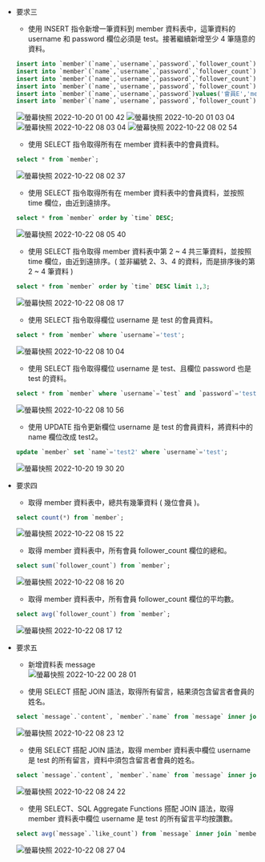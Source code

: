 - 要求三 
  + 使用 INSERT 指令新增一筆資料到 member 資料表中，這筆資料的 username 和 password 欄位必須是 test。接著繼續新增至少 4 筆隨意的資料。  
  ``` SQL
  insert into `member`(`name`,`username`,`password`,`follower_count`)values('會員A','test','test',100);
  insert into `member`(`name`,`username`,`password`,`follower_count`)values('會員B','memberB','memberB',200);
  insert into `member`(`name`,`username`,`password`,`follower_count`)values('會員C','memberC','memberC',300);
  insert into `member`(`name`,`username`,`password`,`follower_count`)values('會員D','memberD','memberD',400);
  insert into `member`(`name`,`username`,`password`)values('會員E','memberE','memberE');
  insert into `member`(`name`,`username`,`password`,`follower_count`)values('會員F','memberF','memberF',800);
  ```
  ![螢幕快照 2022-10-20 01 00 42](https://user-images.githubusercontent.com/112813698/197306261-95a2f118-82d7-4a5b-afe5-069e054123d0.png)
  ![螢幕快照 2022-10-20 01 03 04](https://user-images.githubusercontent.com/112813698/197306302-14f7dd7e-adaa-4a1a-91b7-04c808166c67.png)
  ![螢幕快照 2022-10-22 08 03 04](https://user-images.githubusercontent.com/112813698/197306670-764e9aed-1ccb-4738-b40c-a431768603c3.png)
  ![螢幕快照 2022-10-22 08 02 54](https://user-images.githubusercontent.com/112813698/197306672-f380db22-67e6-4d39-a6ec-b02a85de834c.png)  

  + 使用 SELECT 指令取得所有在 member 資料表中的會員資料。  
  ``` SQL
  select * from `member`;
  ```
  ![螢幕快照 2022-10-22 08 02 37](https://user-images.githubusercontent.com/112813698/197306696-00d80a7b-b324-4986-93cf-9ed102cd976c.png)  

  + 使用 SELECT 指令取得所有在 member 資料表中的會員資料，並按照 time 欄位，由近到遠排序。  
  ``` SQL
  select * from `member` order by `time` DESC;
  ```
  ![螢幕快照 2022-10-22 08 05 40](https://user-images.githubusercontent.com/112813698/197306829-c37ebbf4-4a6a-4b64-b8fa-a5766607749a.png)  

  + 使用 SELECT 指令取得 member 資料表中第 2 ~ 4 共三筆資料，並按照 time 欄位，由近到遠排序。( 並非編號 2、3、4 的資料，而是排序後的第 2 ~ 4 筆資料 )  
  ``` SQL
  select * from `member` order by `time` DESC limit 1,3;
  ```
  ![螢幕快照 2022-10-22 08 08 17](https://user-images.githubusercontent.com/112813698/197306968-c115802f-4ad9-430d-8486-005900e991af.png)  

  + 使用 SELECT 指令取得欄位 username 是 test 的會員資料。  
  ``` SQL
  select * from `member` where `username`='test';
  ```
  ![螢幕快照 2022-10-22 08 10 04](https://user-images.githubusercontent.com/112813698/197307063-6a2495da-f6a2-48ca-8a7f-5a04edaed1af.png)  

  + 使用 SELECT 指令取得欄位 username 是 test、且欄位 password 也是 test 的資料。  
  ``` SQL
  select * from `member` where `username`=`test` and `password`='test';
  ```
  ![螢幕快照 2022-10-22 08 10 56](https://user-images.githubusercontent.com/112813698/197307102-bc1082f2-caed-43a8-bcc9-e159cf24806e.png)  

  + 使用 UPDATE 指令更新欄位 username 是 test 的會員資料，將資料中的 name 欄位改成 test2。  
  ``` SQL
  update `member` set `name`='test2' where `username`='test';
  ```
  ![螢幕快照 2022-10-20 19 30 20](https://user-images.githubusercontent.com/112813698/197307164-c335b85a-ebd1-41a0-99dd-7342d1a961a2.png)  

- 要求四
  + 取得 member 資料表中，總共有幾筆資料 ( 幾位會員 )。  
  ``` SQL
  select count(*) from `member`;
  ```
  ![螢幕快照 2022-10-22 08 15 22](https://user-images.githubusercontent.com/112813698/197328079-c7cac70e-6427-4bb2-92bc-5f7508484b2c.png)  
  
  + 取得 member 資料表中，所有會員 follower_count 欄位的總和。  
  ``` SQL
  select sum(`follower_count`) from `member`;
  ```
  ![螢幕快照 2022-10-22 08 16 20](https://user-images.githubusercontent.com/112813698/197307375-1d1838a5-ae4b-4203-b02f-8030b0a06024.png)  

  + 取得 member 資料表中，所有會員 follower_count 欄位的平均數。  
  ``` SQL
  select avg(`follower_count`) from `member`;
  ```
  ![螢幕快照 2022-10-22 08 17 12](https://user-images.githubusercontent.com/112813698/197307422-3b82df27-0dcb-48a4-bef6-093eb9867de3.png)  

- 要求五
  + 新增資料表 message  
  ![螢幕快照 2022-10-22 00 28 01](https://user-images.githubusercontent.com/112813698/197307470-5e1d0f04-71c1-4cb0-b5d9-592a834f7c3c.png)  

  + 使用 SELECT 搭配 JOIN 語法，取得所有留言，結果須包含留言者會員的姓名。  
  ``` SQL
  select `message`.`content`, `member`.`name` from `message` inner join `member` on `message`.`member_id`= `member`.`id`;
  ```
  ![螢幕快照 2022-10-22 08 23 12](https://user-images.githubusercontent.com/112813698/197307889-3b640554-411f-4b32-b972-0887c491725e.png)  
  
  + 使用 SELECT 搭配 JOIN 語法，取得 member 資料表中欄位 username 是 test 的所有留言，資料中須包含留言者會員的姓名。  
  ``` SQL
  select `message`.`content`, `member`.`name` from `message` inner join `member` on `message`.`member_id`= `member`.`id` and `member`.`username`='test';
  ```
  ![螢幕快照 2022-10-22 08 24 22](https://user-images.githubusercontent.com/112813698/197307957-04d0d7f0-6df5-42bd-979c-b7a040cc66de.png)  

  + 使用 SELECT、SQL Aggregate Functions 搭配 JOIN 語法，取得 member 資料表中欄位 username 是 test 的所有留言平均按讚數。  
  ``` SQL
  select avg(`message`.`like_count`) from `message` inner join `member` on `message`.`member_id`= `member`.`id` and `member`.`username`='test';
  ```
  ![螢幕快照 2022-10-22 08 27 04](https://user-images.githubusercontent.com/112813698/197308082-f727dccf-63a2-46ca-aee4-f8f1c91a9272.png)







